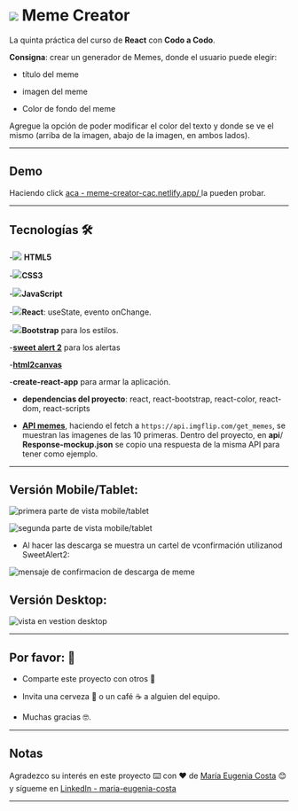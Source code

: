 # <img src="https://img.icons8.com/doodle/48/null/trollface.png"/> Meme Creator

La quinta práctica del curso de **React** con **Codo a Codo**. 

**Consigna**: crear un generador de Memes, donde el usuario puede elegir: 

- título del meme

- imagen del meme

- Color de fondo del meme 

Agregue la opción de poder modificar el color del texto y donde se ve el mismo (arriba de la imagen, abajo de la imagen, en ambos lados).

---

## Demo

Haciendo click [aca - meme-creator-cac.netlify.app/ ](https://meme-creator-cac.netlify.app/) la pueden probar.


---


## Tecnologías 🛠️


-<img src="https://img.icons8.com/color/30/null/html-5--v1.png"/> **HTML5** 

-<img src="https://img.icons8.com/color/30/null/css3.png"/>**CSS3**

-<img src="https://img.icons8.com/color/30/null/javascript--v1.png"/>**JavaScript** 

-<img src="https://img.icons8.com/plasticine/30/null/react.png"/>**React**: useState, evento onChange.

-<img src="https://img.icons8.com/color/30/null/bootstrap.png"/>**Bootstrap** para los estilos.

-[**sweet alert 2**](https://sweetalert2.github.io/) para los alertas

-[**html2canvas**](https://html2canvas.hertzen.com/)

-**create-react-app** para armar la aplicación.

- **dependencias del proyecto**: react, react-bootstrap, react-color, react-dom, react-scripts

- [**API memes**](https://api.imgflip.com/), haciendo el fetch a `https://api.imgflip.com/get_memes`, se muestran las imagenes de las 10 primeras. Dentro del proyecto, en **api**/ **Response-mockup.json** se copio una respuesta de la misma API para tener como ejemplo.

---

## Versión Mobile/Tablet:

![primera parte de vista mobile/tablet](https://user-images.githubusercontent.com/72580574/233728719-78d9dd29-27dc-49ef-be8d-517c0be2862e.png)

![segunda parte de vista mobile/tablet](https://user-images.githubusercontent.com/72580574/233728773-cbfc5f92-4cd7-4bde-b94e-41b9d370d94e.png)

- Al hacer las descarga se muestra un cartel de vconfirmación utilizanod SweetAlert2:

![mensaje de confirmacion de descarga de meme](https://user-images.githubusercontent.com/72580574/233729418-bb6f85b3-f0cc-4173-8913-90ad750beb63.png)


## Versión Desktop:

![vista en vestion desktop](https://user-images.githubusercontent.com/72580574/233728627-f64c9889-c1d4-4ec3-9ea9-e74875cb8faa.png)

---

## Por favor: 🎁

* Comparte este proyecto con otros 📢

* Invita una cerveza 🍺 o un café ☕ a alguien del equipo.

* Muchas gracias 🤓.

---

## Notas

Agradezco su interés en este proyecto ⌨️ con ❤️ de [María Eugenia Costa](https://github.com/eugenia1984) 😊 y sígueme en [LinkedIn - maria-eugenia-costa](https://www.linkedin.com/in/maria-eugenia-costa/)


---

